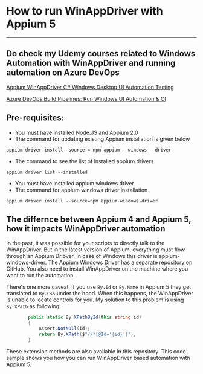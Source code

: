 ﻿# How to run WinAppDriver with Appium 5
---

## Do check my Udemy courses related to Windows Automation with WinAppDriver and running automation on Azure DevOps
[Appium WinAppDriver C# Windows Desktop UI Automation Testing](https://www.udemy.com/course/appium-winappdriver-automation-testing/?referralCode=ED22C3A4CE5BB5E22E53)

[Azure DevOps Build Pipelines: Run Windows UI Automation & CI](https://www.udemy.com/course/windows-ui-automation-on-azure-devops-build-pipelines/?referralCode=31F4FCC272434D3B1C3C)


## Pre-requisites:
* You must have installed Node.JS and Appium 2.0
* The command for updating existing Appium installation is given below
```console
appium driver install--source = npm appium - windows - driver
```
* The command to see the list of installed appium drivers
```console
appium driver list --installed
```
* You must have installed appium windows driver 
* The command for appium windows driver installation
```console
appium driver install --source=npm appium-windows-driver
```


## The differnce between Appium 4 and Appium 5, how it impacts WinAppDriver automation

In the past, it was possible for your scripts to directly talk to the WinAppDriver.
But in the latest version of Appium, everything must flow through an Appium Dribver. 
In case of Windows this driver is appium-windows-driver.
The Appium Windows Driver has a separate repository on GitHub. You also need to 
install WinAppDriver on the machine where you want to run the automation.

There's one more caveat, if you use `By.Id` or `By.Name` in Appium 5 they get translated
to `By.Css` under the hood. When this happens, the WinAppDriver is unable to locate 
controls for you.
My solution to this problem is using `By.XPath` as following:
```CS
        public static By XPathById(this string id)
        {
            Assert.NotNull(id);
            return By.XPath($"//*[@Id='{id}']");
        }
```

These extension methods are also available in this repository.
This code sample shows you how you can run WinAppDriver based automation with 
Appium 5.
